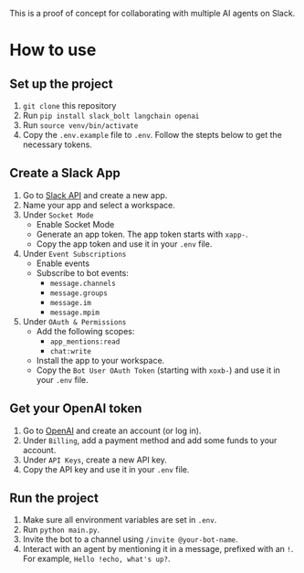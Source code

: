 This is a proof of concept for collaborating with multiple AI agents on Slack.

# How to use

## Set up the project

1. `git clone` this repository
2. Run `pip install slack_bolt langchain openai`
3. Run `source venv/bin/activate`
4. Copy the `.env.example` file to `.env`. Follow the stepts below to get the necessary tokens.

## Create a Slack App

1. Go to [Slack API](https://api.slack.com/apps) and create a new app.
2. Name your app and select a workspace.
3. Under `Socket Mode`
   - Enable Socket Mode
   - Generate an app token. The app token starts with `xapp-`.
   - Copy the app token and use it in your `.env` file.
4. Under `Event Subscriptions`
   - Enable events
   - Subscribe to bot events:
     - `message.channels`
     - `message.groups`
     - `message.im`
     - `message.mpim`
5. Under `OAuth & Permissions`
   - Add the following scopes:
      - `app_mentions:read`
      - `chat:write`
   - Install the app to your workspace.
   - Copy the `Bot User OAuth Token` (starting with `xoxb-`) and use it in your `.env` file.

## Get your OpenAI token

1. Go to [OpenAI](https://platform.openai.com/) and create an account (or log in).
2. Under `Billing`, add a payment method and add some funds to your account.
3. Under `API Keys`, create a new API key.
4. Copy the API key and use it in your `.env` file.

## Run the project

1. Make sure all environment variables are set in `.env`.
2. Run `python main.py`.
3. Invite the bot to a channel using `/invite @your-bot-name`.
4. Interact with an agent by mentioning it in a message, prefixed with an `!`. For example, `Hello !echo, what's up?`.
